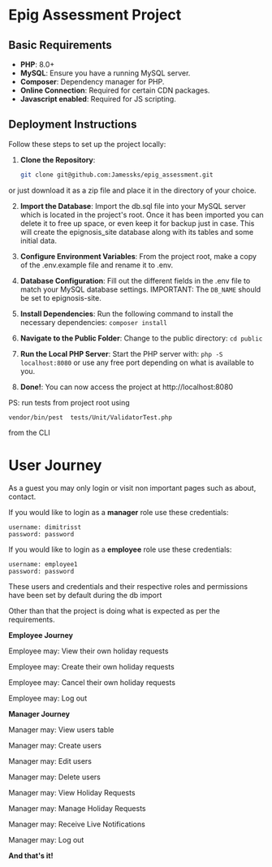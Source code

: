 # Epig Assessment Project

## Basic Requirements

- **PHP**: 8.0+
- **MySQL**: Ensure you have a running MySQL server.
- **Composer**: Dependency manager for PHP.
- **Online Connection**: Required for certain CDN packages.
- **Javascript enabled**: Required for JS scripting.

## Deployment Instructions

Follow these steps to set up the project locally:

1. **Clone the Repository**:
   ```bash
   git clone git@github.com:Jamessks/epig_assessment.git
   ```
or just download it as a zip file and place it in the directory of your choice.

2. **Import the Database**: Import the db.sql file into your MySQL server which is located in the project's root. Once it has been imported you can delete it to free up space, or even keep it for backup just in case. This will create the epignosis_site database along with its tables and some initial data.

3. **Configure Environment Variables**: From the project root, make a copy of the .env.example file and rename it to .env.

4. **Database Configuration**: Fill out the different fields in the .env file to match your MySQL database settings. IMPORTANT: The ```DB_NAME``` should be set to epignosis-site.
5. **Install Dependencies**: Run the following command to install the necessary dependencies: ```composer install```
6. **Navigate to the Public Folder**: Change to the public directory: ```cd public```
7. **Run the Local PHP Server**: Start the PHP server with: ```php -S localhost:8080``` or use any free port depending on what is available to you.
8. **Done!**: You can now access the project at http://localhost:8080

PS: run tests from project root using
```
vendor/bin/pest  tests/Unit/ValidatorTest.php 
```
from the CLI

**User Journey**
===================
As a guest you may only login or visit non important pages such as about, contact.

If you would like to login as a **manager** role use these credentials:
```
username: dimitrisst
password: password
```

If you would like to login as a **employee** role use these credentials:
```
username: employee1
password: password
```
These users and credentials and their respective roles and permissions have been set by default during the db import

Other than that the project is doing what is expected as per the requirements.

**Employee Journey**

Employee may: View their own holiday requests

Employee may: Create their own holiday requests

Employee may: Cancel their own holiday requests

Employee may: Log out


**Manager Journey**

Manager may: View users table

Manager may: Create users

Manager may: Edit users

Manager may: Delete users

Manager may: View Holiday Requests

Manager may: Manage Holiday Requests

Manager may: Receive Live Notifications

Manager may: Log out

**And that's it!**
